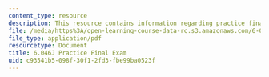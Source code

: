 ```yaml
---
content_type: resource
description: This resource contains information regarding practice final exam.
file: /media/https%3A/open-learning-course-data-rc.s3.amazonaws.com/6-046j-design-and-analysis-of-algorithms-spring-2012/c93541b5098f30f12fd3fbe99ba0523f_MIT6_046JS12_final_prac.pdf
file_type: application/pdf
resourcetype: Document
title: 6.046J Practice Final Exam
uid: c93541b5-098f-30f1-2fd3-fbe99ba0523f
---
```

